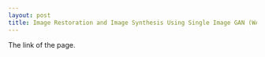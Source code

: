 ```yaml
---
layout: post
title: Image Restoration and Image Synthesis Using Single Image GAN (WACV'20)
---
```


The link of the page. 

